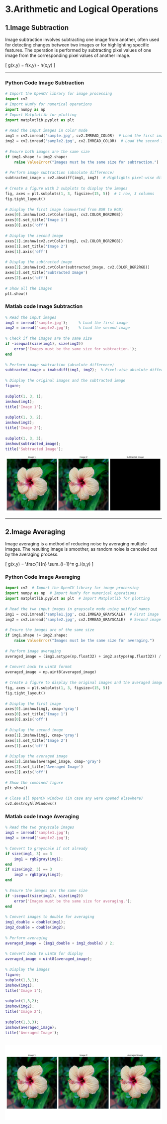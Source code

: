 
# 3.Arithmetic and Logical Operations


## 1.Image Subtraction
Image subtraction involves subtracting one image from another, often used for detecting changes between two images or for highlighting specific features. The operation is performed by subtracting pixel values of one image from the corresponding pixel values of another image.

\[
g(x,y) = f(x,y) - h(x,y)
\]

---

### Python Code Image Subtraction

```python
# Import the OpenCV library for image processing
import cv2  
# Import NumPy for numerical operations
import numpy as np  
# Import Matplotlib for plotting
import matplotlib.pyplot as plt  

# Read the input images in color mode
img1 = cv2.imread('sample.jpg', cv2.IMREAD_COLOR)  # Load the first image
img2 = cv2.imread('sample2.jpg', cv2.IMREAD_COLOR)  # Load the second image

# Ensure both images are the same size
if img1.shape != img2.shape:
    raise ValueError("Images must be the same size for subtraction.")

# Perform image subtraction (absolute difference)
subtracted_image = cv2.absdiff(img1, img2)  # Highlights pixel-wise differences

# Create a figure with 3 subplots to display the images
fig, axes = plt.subplots(1, 3, figsize=(15, 5))  # 1 row, 3 columns
fig.tight_layout()

# Display the first image (converted from BGR to RGB)
axes[0].imshow(cv2.cvtColor(img1, cv2.COLOR_BGR2RGB))
axes[0].set_title('Image 1')
axes[0].axis('off')

# Display the second image
axes[1].imshow(cv2.cvtColor(img2, cv2.COLOR_BGR2RGB))
axes[1].set_title('Image 2')
axes[1].axis('off')

# Display the subtracted image
axes[2].imshow(cv2.cvtColor(subtracted_image, cv2.COLOR_BGR2RGB))
axes[2].set_title('Subtracted Image')
axes[2].axis('off')

# Show all the images
plt.show()

```
### Matlab code Image Subtraction

```matlab
% Read the input images
img1 = imread('sample.jpg');     % Load the first image
img2 = imread('sample2.jpg');    % Load the second image

% Check if the images are the same size
if ~isequal(size(img1), size(img2))
    error('Images must be the same size for subtraction.');
end

% Perform image subtraction (absolute difference)
subtracted_image = imabsdiff(img1, img2);  % Pixel-wise absolute difference

% Display the original images and the subtracted image
figure;

subplot(1, 3, 1);
imshow(img1);
title('Image 1');

subplot(1, 3, 2);
imshow(img2);
title('Image 2');

subplot(1, 3, 3);
imshow(subtracted_image);
title('Subtracted Image');

```
![alt](photows/Image-Subtraction1.png)


---

## 2.Image Averaging
Image averaging is a method of reducing noise by averaging multiple images. The resulting image is smoother, as random noise is canceled out by the averaging process.

\[
g(x,y) = \frac{1}{n} \sum_{i=1}^n g_i(x,y)
\]


### Python Code Image Averaging

```python
import cv2  # Import the OpenCV library for image processing
import numpy as np  # Import NumPy for numerical operations
import matplotlib.pyplot as plt  # Import Matplotlib for plotting

# Read the two input images in grayscale mode using unified names
img1 = cv2.imread('sample1.jpg', cv2.IMREAD_GRAYSCALE)  # First image
img2 = cv2.imread('sample2.jpg', cv2.IMREAD_GRAYSCALE)  # Second image

# Ensure the images are of the same size
if img1.shape != img2.shape:
    raise ValueError("Images must be the same size for averaging.")

# Perform image averaging
averaged_image = (img1.astype(np.float32) + img2.astype(np.float32)) / 2.0

# Convert back to uint8 format
averaged_image = np.uint8(averaged_image)

# Create a figure to display the original images and the averaged image
fig, axes = plt.subplots(1, 3, figsize=(15, 5))
fig.tight_layout()

# Display the first image
axes[0].imshow(img1, cmap='gray')
axes[0].set_title('Image 1')
axes[0].axis('off')

# Display the second image
axes[1].imshow(img2, cmap='gray')
axes[1].set_title('Image 2')
axes[1].axis('off')

# Display the averaged image
axes[2].imshow(averaged_image, cmap='gray')
axes[2].set_title('Averaged Image')
axes[2].axis('off')

# Show the combined figure
plt.show()

# Close all OpenCV windows (in case any were opened elsewhere)
cv2.destroyAllWindows()

```

### Matlab code Image Averaging

```matlab
% Read the two grayscale images
img1 = imread('sample1.jpg');
img2 = imread('sample2.jpg');

% Convert to grayscale if not already
if size(img1, 3) == 3
    img1 = rgb2gray(img1);
end
if size(img2, 3) == 3
    img2 = rgb2gray(img2);
end

% Ensure the images are the same size
if ~isequal(size(img1), size(img2))
    error('Images must be the same size for averaging.');
end

% Convert images to double for averaging
img1_double = double(img1);
img2_double = double(img2);

% Perform averaging
averaged_image = (img1_double + img2_double) / 2;

% Convert back to uint8 for display
averaged_image = uint8(averaged_image);

% Display the images
figure;
subplot(1,3,1);
imshow(img1);
title('Image 1');

subplot(1,3,2);
imshow(img2);
title('Image 2');

subplot(1,3,3);
imshow(averaged_image);
title('Averaged Image');
 
```
![alt](photows/Image-Averaging.png)
